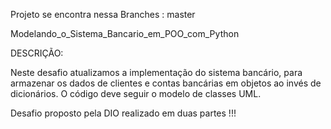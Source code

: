 Projeto se encontra nessa Branches : master

Modelando_o_Sistema_Bancario_em_POO_com_Python

DESCRIÇÃO:

Neste desafio atualizamos a implementação do sistema bancário, 
para armazenar os dados de clientes e contas bancárias em objetos ao invés de dicionários. 
O código deve seguir o modelo de classes UML.

Desafio proposto pela DIO realizado em duas partes !!!
